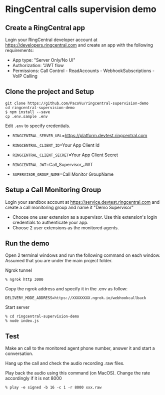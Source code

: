 # RingCentral calls supervision demo

## Create a RingCentral app
Login your RingCentral developer account at https://developers.ringcentral.com and create an app with the following requirements:
- App type: "Server Only/No UI"
- Authorization: "JWT flow
- Permissions: Call Control - ReadAccounts - WebhookSubscriptions - VoIP Calling

## Clone the project and Setup

```
git clone https://github.com/PacoVu/ringcentral-supervision-demo
cd ringcentral-supervision-demo
$ npm install --save
cp .env.sample .env
```

Edit `.env` to specify credentials.

- `RINGCENTRAL_SERVER_URL`=https://platform.devtest.ringcentral.com
- `RINGCENTRAL_CLIENT_ID`=Your App Client Id
- `RINGCENTRAL_CLIENT_SECRET`=Your App Client Secret

- `RINGCENTRAL_JWT`=Call_Supervisor_JWT

- `SUPERVISOR_GROUP_NAME`=Call Monitor GroupName

## Setup a Call Monitoring Group
Login your sandbox account at https://service.devtest.ringcentral.com and create a call monitoring group and name it "Demo Supervisor"

- Choose one user extension as a supervisor. Use this extension's login credentials to authenticate your app.
- Choose 2 user extensions as the monitored agents.

## Run the demo
Open 2 terminal windows and run the following command on each window. Assumed that you are under the main project folder.

Ngrok tunnel
```
% ngrok http 3000
```
Copy the ngrok address and specify it in the .env as follow:

`DELIVERY_MODE_ADDRESS=https://XXXXXXXX.ngrok.io/webhookcallback`

Start server
```
% cd ringcentral-supervision-demo
% node index.js
```

## Test

Make an call to the monitored agent phone number, answer it and start a conversation.

Hang up the call and check the audio recording .raw files.

Play back the audio using this command (on MacOS). Change the rate accordingly if it is not 8000
```
% play -e signed -b 16 -c 1 -r 8000 xxx.raw
```
